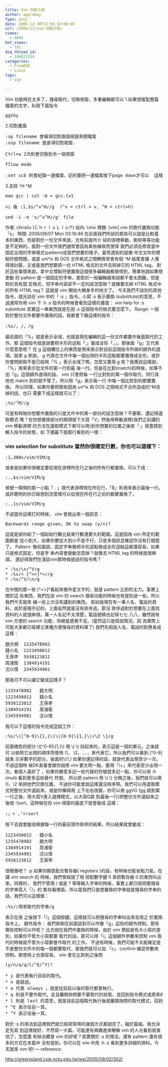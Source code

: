 ```yaml
---
title: Vim 功能介紹
author: appleboy
type: post
date: 2006-12-30T13:58:32+00:00
url: /2006/12/vim-功能介紹/
views:
  - 6045
bot_views:
  - 791
dsq_thread_id:
  - 246811334
categories:
  - FreeBSD
  - Linux
tags:
  - Vim

---
```

Vim 功能時在太多了，搜尋取代，切換視窗，多重編輯都可以 1.如果想複製整篇檔案的文字，利用下面指令 

<pre class="brush: bash; title: ; notranslate" title="">ggVGy</pre> 2.切割畫面 

<pre class="brush: bash; title: ; notranslate" title="">:sp filename 會橫項切割兩個視窗來開檔案
:vsp filename 是直項切割視窗.

Ctrl+w 2次則會切換到令一個視窗

fllow mode 

:set scb 則會紀錄一邊檔案，記的要把一邊檔案按下page down才可以  這樣相差一頁，才是你想要的</pre> 3.去除 ^H ^M 

<pre class="brush: bash; title: ; notranslate" title="">man gcc | col -b > gcc.txt

vi 後 :1,$s/^v^H//g  (^v = ctrl + v, ^H = ctrl+h)

sed -i -e 's/^v^H//g' file</pre>

<!--more--> 作者: chrisliu (ＣｈｒｉｓＬｉｕ\*) 站內: Unix 標題: [vim] vim 的取代置換功能「s」 時間: 2006/08/07 Mon 03:16:46 在前面我們所談的那些可以說是比較基本的東西，但是對於一份文件來說，光有前面所介 紹的游標移動、刪除等等功能是不足夠的。面對一份文件我們通常會因為某些緣故而使得 我們必須去修改當中固定出現的字串樣式(pattern)成我們想要的樣子。最常遇到的就像 中文文件的標點符號問題，或是 un\*ix 和 DOS 文件格式之間轉換常會有個 ^M 結尾會讓 人覺得很討厭，又或是我們想要把一份 HTML 格式的文件去除掉它的 HTML tag。 對於這些事情來說，拿中文標點符號置換這個很多編輯器都做得到，簡單地說如果想更動 的 pattern 是一個固定的字串，那對於一般編輯器來說都不會太困難，但是對於具有固 定格式，但字串內容卻不一定的該怎麼辦？就像要去掉 HTML 格式中的所有 HTML tag？ 這就是 vim 開始大顯身手的地方了。 今天我們不談別的其他指令，就光談在 vim 中的「 :s 」指令。小寫 :s 表示置換 (substitute)的意思，不過通常你用 vim 下 :h :s 指令的時候會看到這樣的畫面： vim help for :s substitute 其實這一串東西就是在說 :s 這個指令的格式要怎麼下。 Range: 一般對於整份文件都要作置換的話，我都會下像這樣的指令： 

<pre class="brush: bash; title: ; notranslate" title="">:%s/, /，/g</pre> 最前面的「%」就是表示全域，也就是現在編輯的這一份文件都要作後面取代的工作。那 這個指令就是說要把半形的逗點「,」變成全形「，」。那後面「g」又代表什麼意思呢？ 在 g 這個欄位上的東西是用來表示對目前這個指令所做的額外的選項。就拿 g 來說， g 代表在文件中每一個出現的半形逗點都要置換成全形。或許你會問剛剛不是已經用「% 」表示全域了嗎，怎麼又要用 g 呢？我應該這樣說，「%」用來表示從文件的第一行到最 後一行。但是在比對(match)的時候，如果不加「g」這個額外選項的話， vim 只會把每 一行比對到的第一個作取代，同行其他也 match 到的就不管了。所以用「g」表示每一行 中每一個比對到的都要置換。 所以同理，如果你要把那些因為 un*ix 和 DOS 之間格式不合所造成的^M消掉的話，也只 需要下成這樣就可以了： 

<pre class="brush: bash; title: ; notranslate" title="">:%s/^M//g</pre> 可是有時候你想要作置換的只是文件中的某一部份的話怎麼辦？不要緊，還記得選取模式 嗎？在你想置換部分的開頭按下大寫「V」然後用移動游標(我們之前講的 vim 移動游標 的方法在選取模式下都可以用)到你想要的位置之後按「:」就會跳到輸入指令的狀態，如 下圖最下面那行看到的一樣： 

### vim selection for substitute 當然你很確定行數，你也可以這樣下： 

<pre class="brush: bash; title: ; notranslate" title="">:1,300s/vim/VIM/g</pre> 或者是如果你很確定要從現在游標所在行之後的所有行都置換，可以下成： 

<pre class="brush: bash; title: ; notranslate" title="">:.,$s/vim/VIM/g</pre> 冒號一開頭的那一小點「 . 」就代表游標現在所在行，「$」則用來表示最後一行。 或許聰明的你已經想到怎麼樣可以從現在所在行之前的都要置換了， 

<pre class="brush: bash; title: ; notranslate" title="">:.,1s/vim/VIM/g</pre> 不過當你這樣打的時候， vim 會跳出來一個訊息： 

<pre class="brush: bash; title: ; notranslate" title="">Backwards range given, OK to swap (y/n)?</pre> 這就是說你給了一個起始行數比結束行數還要大的範圍。這是因為 vim 所定的範圍都是 從小到大，如果你要從大到小不是不行，只是多個訊息確認你沒有打錯罷了。 Pattern: 像前面說，固定字串像把半形逗點換成全形逗點這都還容易，如果只是格式固定，但是字 串內容會變動怎麼辦？就像去 HTML tag 的時候就很麻煩。 還記得我們在淺談vim那時候提過的指令嗎？ 

<pre class="brush: bash; title: ; notranslate" title="">* :%s/\n/^V/g
* :%s/< [^<>]*>//g
* :%s/^V/\n/g
</pre> 在中間的那一些 [^<>]*看起來像外星文字的，就是 pattern 比對的主力。事實上關於這 些東西，我們在談 vim 的 search 搜尋功能的時候也有提到過一些。所以我們今天就來 補一些上次沒有講到的東西。 假如我現在有一筆人名、電話的資料，由於是隨手記的，上面自然就是沒有排序過。那沒 排序過對於想要在上面找資料的人就很麻煩。萬一人名記不太清楚，電話號碼也記得七七 八八，雖然說有 vim 方便的 search 功能，但總是感覺不足。(當然這只是假設情況，因 為實際上可能大家都已經建立某種方便搜尋的資料庫了) 我們先假設人名、電話的對應長成這樣： 

<pre class="brush: bash; title: ; notranslate" title="">趙大明  1235478982
錢小名  1223450012
王孫李  5938123812
周渚衛  1384914191
沈以情  2345934981
</pre> 那我可不可以讓它變成這樣子？ 

<pre class="brush: bash; title: ; notranslate" title="">1235478982   趙大明
1223450012   錢小名
5938123812   王孫李
1384914191   周渚衛
2345934981   沈以情
</pre> 我可以下這樣的指令完成這個工作： 

<pre class="brush: bash; title: ; notranslate" title="">:%s/\([^0-9]\{1,}\)\([0-9]\{1,}\)/\2 \1/g</pre> 前面橘色的部分 \([^0-9]\{1,}\) 用 \( \) 括起來的，表示這是一個的單元，之後就可 以依照它出現的順序而使用 \1， \2，… ，來代表它。所以我們可以看到 [^0-9] 就表 示非數字的部分，後面的\{1,} 如果你還記得的話，就是代表出現至少一次。不過這個時 候DK長輩會跟你說用 vim 要文明一點，要用「\+」來代表至少出現一次。看個人喜好了 ，如果你願意多記一些代替的符號就多記一點，你可以用 :h /multi 看到更多這些替代 符號。 所以把 pattern 用 \( \) 分開之後，我們就可以用 \1，\2 來把他們交換位置。 不過你可能會說這樣還沒排序啊。我們可以用選取模式把整份文件選起來，或是你懶得用 上下左右改變，你可以用 ggVG (gg 跳到第一行之後，用大寫V進入選擇模式，以大寫G跳 到最後一行)把整份文件選起來之後按 :!sort，這時候在你 vim 視窗的最底下就會變成 這樣： 

<pre class="brush: bash; title: ; notranslate" title="">:』< ,'>!sort</pre> 按<Enter>下去就會變成根據每一行的最前頭作排序的結果。所以結果就會變成： 

<pre class="brush: bash; title: ; notranslate" title="">1223450012   錢小名
1235478982   趙大明
1384914191   周渚衛
2345934981   沈以情
5938123812   王孫李
</pre> 很簡單吧？ :p 如果你願意配合暫存器( registers )的話，有時候也能省點力氣。在講 vim search 的 時候，我們曾經提了用 <Ctrl+R>搭配數字鍵 0 來把暫存器 0 的東西叫出來。同樣的， 我們不管用 / 或是 ? 等等輸入字串的時候，事實上都已經把要搜尋的字串寫入「/」的 暫存器裡面，所以當我們只是想置換的字串就是搜尋的字串的話，我們可以這樣做： 

<pre class="brush: bash; title: ; notranslate" title="">:%s/<Ctrl+R></>/用來取代的字串/g</pre></>表示在按 <Ctrl+R>之後按下「/」這個按鍵。這樣就可以把搜尋的字串叫出來並用之 於置換指令上。 額外指令： 我們剛剛在前面談到可以作像「g」這些的額外控制。那有哪些控制可以作呢？ 比方說在我們作置換的時候，由於 vim 預設是有大小寫的差別，如果你不管大小寫都要 取代的話，那可以用「i」這個額外參數來控制 vim 取代的時候就不管大小寫都會作取代 的工作。 不過有時候，我們可能不太能確定是不是整份文件中的每一個都要取代，那我們就可以加 「c」 confirm 確認參數來控制，那使用上也很容易。 vim 會在比對到之後問 

<pre class="brush: bash; title: ; notranslate" title="">(y/n/a/q/l/^E/^Y)?

* y 是代表執行目前的取代。
* n 是跳過。
* a 代表 always ，就是從目前以後的取代都會執行。
* q 則是不要作取代，並且離開詢問要不要取代的狀態，並回到指令模式或原來的模式下。
* l 則是 last 的意思，就是目前這個取代執行後就離開詢問的取代模式，回到指令模式或原來的模式下。
* ^E 表示往前一頁。
* ^Y 表示往後一頁。
</pre> 對於 :s 的用法到這裡我們就已經把常用的幾個方式都說完了。礙於篇幅，我也決定先寫 到這裡就好，不然寫一大篇，可能連有興趣進來瞭解 vim 的人光看到就害怕了，怎麼還 有辦法體會 vim 的好呢？其實關於 :s 的用法，還有 pattern 還有很多的方式在本篇中 沒有提到，你可以在 vim 中用 :h :s 看到更多詳細的資料。今天就來 vim 吧! &#8212; reference: 

<http://greenisland.csie.nctu.edu.tw/wp/2005/09/02/302/>